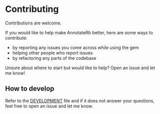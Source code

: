 # Contributing

Contributions are welcome. 

If you would like to help make AnnotateRb better, here are some ways to contribute:
  - by reporting any issues you come across while using the gem
  - helping other people who report issues
  - by refactoring any parts of the codebase

Unsure about where to start but would like to help? Open an issue and let me know!

## How to develop

Refer to the [DEVELOPMENT](DEVELOPMENT.md) file and if it does not answer your questions, feel free to open an issue and let me know.
